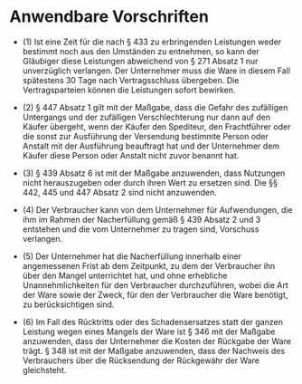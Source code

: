 # Anwendbare Vorschriften

- (1) Ist eine Zeit für die nach § 433 zu erbringenden Leistungen weder bestimmt noch aus den Umständen zu entnehmen, so kann der Gläubiger diese Leistungen abweichend von § 271 Absatz 1 nur unverzüglich verlangen. Der Unternehmer muss die Ware in diesem Fall spätestens 30 Tage nach Vertragsschluss übergeben. Die Vertragsparteien können die Leistungen sofort bewirken.

- (2) § 447 Absatz 1 gilt mit der Maßgabe, dass die Gefahr des zufälligen Untergangs und der zufälligen Verschlechterung nur dann auf den Käufer übergeht, wenn der Käufer den Spediteur, den Frachtführer oder die sonst zur Ausführung der Versendung bestimmte Person oder Anstalt mit der Ausführung beauftragt hat und der Unternehmer dem Käufer diese Person oder Anstalt nicht zuvor benannt hat.

- (3) § 439 Absatz 6 ist mit der Maßgabe anzuwenden, dass Nutzungen nicht herauszugeben oder durch ihren Wert zu ersetzen sind. Die §§ 442, 445 und 447 Absatz 2 sind nicht anzuwenden.

- (4) Der Verbraucher kann von dem Unternehmer für Aufwendungen, die ihm im Rahmen der Nacherfüllung gemäß § 439 Absatz 2 und 3 entstehen und die vom Unternehmer zu tragen sind, Vorschuss verlangen.

- (5) Der Unternehmer hat die Nacherfüllung innerhalb einer angemessenen Frist ab dem Zeitpunkt, zu dem der Verbraucher ihn über den Mangel unterrichtet hat, und ohne erhebliche Unannehmlichkeiten für den Verbraucher durchzuführen, wobei die Art der Ware sowie der Zweck, für den der Verbraucher die Ware benötigt, zu berücksichtigen sind.

- (6) Im Fall des Rücktritts oder des Schadensersatzes statt der ganzen Leistung wegen eines Mangels der Ware ist § 346 mit der Maßgabe anzuwenden, dass der Unternehmer die Kosten der Rückgabe der Ware trägt. § 348 ist mit der Maßgabe anzuwenden, dass der Nachweis des Verbrauchers über die Rücksendung der Rückgewähr der Ware gleichsteht.

